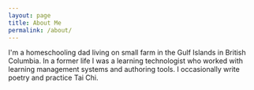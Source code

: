```yaml
---
layout: page
title: About Me
permalink: /about/
---
```


I'm a homeschooling dad living on small farm in the Gulf Islands in British Columbia. In a former life I was a learning technologist who worked with learning management systems and authoring tools. I occasionally write poetry and practice Tai Chi.